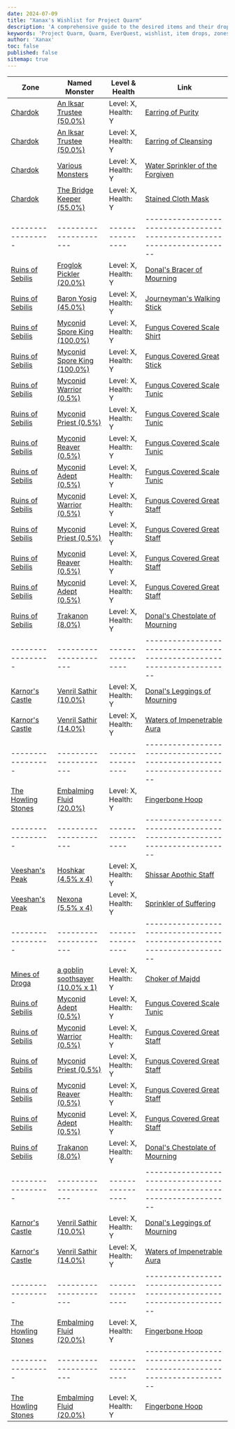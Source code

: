 ```yaml
---
date: 2024-07-09
title: "Xanax's Wishlist for Project Quarm"
description: 'A comprehensive guide to the desired items and their drop locations in Project Quarm, including zones, named monsters, and drop rates.'
keywords: 'Project Quarm, Quarm, EverQuest, wishlist, item drops, zones, named monsters'
author: 'Xanax'
toc: false
published: false
sitemap: true
---
```

| Zone            | Named Monster       | Level & Health | Link                                                                 |
|-----------------|---------------------|----------------|----------------------------------------------------------------------|
| [Chardok](https://www.pqdi.cc/item/5814) | [An Iksar Trustee (50.0%)](https://www.pqdi.cc/item/5814) | Level: X, Health: Y | [Earring of Purity](https://www.pqdi.cc/item/5814) |
| [Chardok](https://www.pqdi.cc/item/5815) | [An Iksar Trustee (50.0%)](https://www.pqdi.cc/item/5815) | Level: X, Health: Y | [Earring of Cleansing](https://www.pqdi.cc/item/5815) |
| [Chardok](https://www.pqdi.cc/item/6684) | [Various Monsters](https://www.pqdi.cc/item/6684) | Level: X, Health: Y | [Water Sprinkler of the Forgiven](https://www.pqdi.cc/item/6684) |
| [Chardok](https://www.pqdi.cc/item/5712) | [The Bridge Keeper (55.0%)](https://www.pqdi.cc/item/5712) | Level: X, Health: Y | [Stained Cloth Mask](https://www.pqdi.cc/item/5712) |
|-----------------|---------------------|----------------|----------------------------------------------------------------------|
| [Ruins of Sebilis](https://www.pqdi.cc/item/4567) | [Froglok Pickler (20.0%)](https://www.pqdi.cc/item/4567) | Level: X, Health: Y | [Donal's Bracer of Mourning](https://www.pqdi.cc/item/4567) |
| [Ruins of Sebilis](https://www.pqdi.cc/item/6618) | [Baron Yosig (45.0%)](https://www.pqdi.cc/item/6618) | Level: X, Health: Y | [Journeyman's Walking Stick](https://www.pqdi.cc/item/6618) |
| [Ruins of Sebilis](https://www.pqdi.cc/item/2735) | [Myconid Spore King (100.0%)](https://www.pqdi.cc/item/2735) | Level: X, Health: Y | [Fungus Covered Scale Shirt](https://www.pqdi.cc/item/2735) |
| [Ruins of Sebilis](https://www.pqdi.cc/item/10895) | [Myconid Spore King (100.0%)](https://www.pqdi.cc/item/10895) | Level: X, Health: Y | [Fungus Covered Great Stick](https://www.pqdi.cc/item/10895) |
| [Ruins of Sebilis](https://www.pqdi.cc/item/2880) | [Myconid Warrior (0.5%)](https://www.pqdi.cc/item/2880) | Level: X, Health: Y | [Fungus Covered Scale Tunic](https://www.pqdi.cc/item/2880) |
| [Ruins of Sebilis](https://www.pqdi.cc/item/2880) | [Myconid Priest (0.5%)](https://www.pqdi.cc/item/2880) | Level: X, Health: Y | [Fungus Covered Scale Tunic](https://www.pqdi.cc/item/2880) |
| [Ruins of Sebilis](https://www.pqdi.cc/item/2880) | [Myconid Reaver (0.5%)](https://www.pqdi.cc/item/2880) | Level: X, Health: Y | [Fungus Covered Scale Tunic](https://www.pqdi.cc/item/2880) |
| [Ruins of Sebilis](https://www.pqdi.cc/item/2880) | [Myconid Adept (0.5%)](https://www.pqdi.cc/item/2880) | Level: X, Health: Y | [Fungus Covered Scale Tunic](https://www.pqdi.cc/item/2880) |
| [Ruins of Sebilis](https://www.pqdi.cc/item/2882) | [Myconid Warrior (0.5%)](https://www.pqdi.cc/item/2882) | Level: X, Health: Y | [Fungus Covered Great Staff](https://www.pqdi.cc/item/2882) |
| [Ruins of Sebilis](https://www.pqdi.cc/item/2882) | [Myconid Priest (0.5%)](https://www.pqdi.cc/item/2882) | Level: X, Health: Y | [Fungus Covered Great Staff](https://www.pqdi.cc/item/2882) |
| [Ruins of Sebilis](https://www.pqdi.cc/item/2882) | [Myconid Reaver (0.5%)](https://www.pqdi.cc/item/2882) | Level: X, Health: Y | [Fungus Covered Great Staff](https://www.pqdi.cc/item/2882) |
| [Ruins of Sebilis](https://www.pqdi.cc/item/2882) | [Myconid Adept (0.5%)](https://www.pqdi.cc/item/2882) | Level: X, Health: Y | [Fungus Covered Great Staff](https://www.pqdi.cc/item/2882) |
| [Ruins of Sebilis](https://www.pqdi.cc/item/4565) | [Trakanon (8.0%)](https://www.pqdi.cc/item/4565) | Level: X, Health: Y | [Donal's Chestplate of Mourning](https://www.pqdi.cc/item/4565) |
|-----------------|---------------------|----------------|----------------------------------------------------------------------|
| [Karnor's Castle](https://www.pqdi.cc/item/4569) | [Venril Sathir (10.0%)](https://www.pqdi.cc/item/4569) | Level: X, Health: Y | [Donal's Leggings of Mourning](https://www.pqdi.cc/item/4569) |
| [Karnor's Castle](https://www.pqdi.cc/item/6678) | [Venril Sathir (14.0%)](https://www.pqdi.cc/item/6678) | Level: X, Health: Y | [Waters of Impenetrable Aura](https://www.pqdi.cc/item/6678) |
|-----------------|---------------------|----------------|----------------------------------------------------------------------|
| [The Howling Stones](https://www.pqdi.cc/item/14751) | [Embalming Fluid (20.0%)](https://www.pqdi.cc/item/14751) | Level: X, Health: Y | [Fingerbone Hoop](https://www.pqdi.cc/item/14751) |
|-----------------|---------------------|----------------|----------------------------------------------------------------------|
| [Veeshan's Peak](https://www.pqdi.cc/item/10892) | [Hoshkar (4.5% x 4)](https://www.pqdi.cc/item/10892) | Level: X, Health: Y | [Shissar Apothic Staff](https://www.pqdi.cc/item/10892) |
| [Veeshan's Peak](https://www.pqdi.cc/item/24621) | [Nexona (5.5% x 4)](https://www.pqdi.cc/item/24621) | Level: X, Health: Y | [Sprinkler of Suffering](https://www.pqdi.cc/item/24621) |
|-----------------|---------------------|----------------|----------------------------------------------------------------------|
| [Mines of Droga](https://www.pqdi.cc/item/14735) | [a goblin soothsayer (10.0% x 1)](https://www.pqdi.cc/item/14735) | Level: X, Health: Y | [Choker of Majdd](https://www.pqdi.cc/item/14735) |
| [Ruins of Sebilis](https://www.pqdi.cc/item/2880) | [Myconid Adept (0.5%)](https://www.pqdi.cc/item/2880) | Level: X, Health: Y | [Fungus Covered Scale Tunic](https://www.pqdi.cc/item/2880) |
| [Ruins of Sebilis](https://www.pqdi.cc/item/2882) | [Myconid Warrior (0.5%)](https://www.pqdi.cc/item/2882) | Level: X, Health: Y | [Fungus Covered Great Staff](https://www.pqdi.cc/item/2882) |
| [Ruins of Sebilis](https://www.pqdi.cc/item/2882) | [Myconid Priest (0.5%)](https://www.pqdi.cc/item/2882) | Level: X, Health: Y | [Fungus Covered Great Staff](https://www.pqdi.cc/item/2882) |
| [Ruins of Sebilis](https://www.pqdi.cc/item/2882) | [Myconid Reaver (0.5%)](https://www.pqdi.cc/item/2882) | Level: X, Health: Y | [Fungus Covered Great Staff](https://www.pqdi.cc/item/2882) |
| [Ruins of Sebilis](https://www.pqdi.cc/item/2882) | [Myconid Adept (0.5%)](https://www.pqdi.cc/item/2882) | Level: X, Health: Y | [Fungus Covered Great Staff](https://www.pqdi.cc/item/2882) |
| [Ruins of Sebilis](https://www.pqdi.cc/item/4565) | [Trakanon (8.0%)](https://www.pqdi.cc/item/4565) | Level: X, Health: Y | [Donal's Chestplate of Mourning](https://www.pqdi.cc/item/4565) |
|-----------------|---------------------|----------------|----------------------------------------------------------------------|
| [Karnor's Castle](https://www.pqdi.cc/item/4569) | [Venril Sathir (10.0%)](https://www.pqdi.cc/item/4569) | Level: X, Health: Y | [Donal's Leggings of Mourning](https://www.pqdi.cc/item/4569) |
| [Karnor's Castle](https://www.pqdi.cc/item/6678) | [Venril Sathir (14.0%)](https://www.pqdi.cc/item/6678) | Level: X, Health: Y | [Waters of Impenetrable Aura](https://www.pqdi.cc/item/6678) |
|-----------------|---------------------|----------------|----------------------------------------------------------------------|
| [The Howling Stones](https://www.pqdi.cc/item/14751) | [Embalming Fluid (20.0%)](https://www.pqdi.cc/item/14751) | Level: X, Health: Y | [Fingerbone Hoop](https://www.pqdi.cc/item/14751) |
|-----------------|---------------------|----------------|----------------------------------------------------------------------|
| [The Howling Stones](https://www.pqdi.cc/item/14751) | [Embalming Fluid (20.0%)](https://www.pqdi.cc/item/14751) | Level: X, Health: Y | [Fingerbone Hoop](https://www.pqdi.cc/item/14751) |